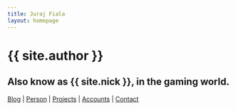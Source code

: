 ```yaml
---
title: Juraj Fiala
layout: homepage
---
```


{{ site.author }}
=================

Also know as {{ site.nick }}, in the gaming world.
--------------------------------------------------

[Blog](/blog) | [Person](/person) | [Projects](/projects) | [Accounts](/page) | [Contact](/contact)
